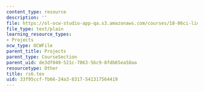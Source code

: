 ```yaml
---
content_type: resource
description: ''
file: https://ol-ocw-studio-app-qa.s3.amazonaws.com/courses/18-06ci-linear-algebra-communications-intensive-spring-2004/33f95ccffb6624a38317541317564419_rs6.tex
file_type: text/plain
learning_resource_types:
- Projects
ocw_type: OCWFile
parent_title: Projects
parent_type: CourseSection
parent_uid: de3df049-521c-7063-56c9-8fdb65ea58aa
resourcetype: Other
title: rs6.tex
uid: 33f95ccf-fb66-24a3-8317-541317564419
---
```

